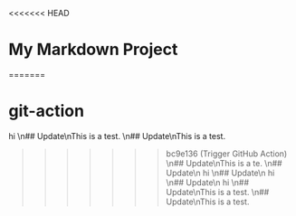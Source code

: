 <<<<<<< HEAD
# My Markdown Project
=======

# git-action
hi
\n## Update\nThis is a test.
\n## Update\nThis is a test.
>>>>>>> bc9e136 (Trigger GitHub Action)
\n## Update\nThis is a te.
\n## Update\n hi
\n## Update\n hi
\n## Update\n hi
\n## Update\nThis is a test.
\n## Update\nThis is a test.
